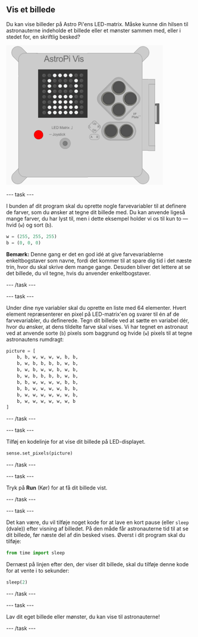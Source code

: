## Vis et billede

Du kan vise billeder på Astro Pi'ens LED-matrix. Måske kunne din hilsen til astronauterne indeholde et billede eller et mønster sammen med, eller i stedet for, en skriftlig besked?

![Astronaut](images/astronaut-pic.png)

--- task ---

I bunden af dit program skal du oprette nogle farvevariabler til at definere de farver, som du ønsker at tegne dit billede med. Du kan anvende ligeså mange farver, du har lyst til, men i dette eksempel holder vi os til kun to — hvid (`w`) og sort (`b`).

```python
w = (255, 255, 255)
b = (0, 0, 0)
```

**Bemærk:** Denne gang er det en god idé at give farvevariablerne enkeltbogstaver som navne, fordi det kommer til at spare dig tid i det næste trin, hvor du skal skrive dem mange gange. Desuden bliver det lettere at se det billede, du vil tegne, hvis du anvender enkeltbogstaver.

--- /task ---

--- task ---

Under dine nye variabler skal du oprette en liste med 64 elementer. Hvert element repræsenterer en pixel på LED-matrix'en og svarer til én af de farvevariabler, du definerede. Tegn dit billede ved at sætte en variabel dér, hvor du ønsker, at dens tildelte farve skal vises. Vi har tegnet en astronaut ved at anvende sorte (`b`) pixels som baggrund og hvide (`w`) pixels til at tegne astronautens rumdragt:

```python
picture = [
    b, b, w, w, w, w, b, b,
    b, w, b, b, b, b, w, b,
    b, w, b, w, w, b, w, b,
    b, w, b, b, b, b, w, b,
    b, b, w, w, w, w, b, b,
    b, b, w, w, w, w, b, b,
    b, w, w, w, w, w, w, b,
    b, w, w, w, w, w, w, b
]
```

--- /task ---

--- task ---

Tilføj en kodelinje for at vise dit billede på LED-displayet.

```python
sense.set_pixels(picture)
```

--- /task ---

--- task ---

Tryk på **Run** (Kør) for at få dit billede vist.

--- /task ---

--- task ---

Det kan være, du vil tilføje noget kode for at lave en kort pause (eller `sleep` (dvale)) efter visning af billedet. På den måde får astronauterne tid til at se dit billede, før næste del af din besked vises. Øverst i dit program skal du tilføje:

```python
from time import sleep
```

Dernæst på linjen efter den, der viser dit billede, skal du tilføje denne kode for at vente i to sekunder:

```python
sleep(2)
```

--- /task ---

--- task ---

Lav dit eget billede eller mønster, du kan vise til astronauterne!

--- /task ---